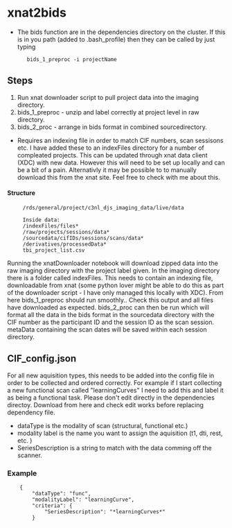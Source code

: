 # xnat2bids

* The bids function are in the dependencies directory on the cluster. If this is in you path (added to .bash_profile) then they can be called by just typing

         bids_1_preproc -i projectName 

## Steps
1. Run xnat downloader script to pull project data into the imaging directory. 
2. bids_1_preproc - unzip and label correctly at project level in raw directory. 
3. bids_2_proc - arrange in bids format in combined sourcedirectory.

* Requires an indexing file in order to match CIF numbers, scan sessisons etc. I have added these to an indexFiles directory for a number of compleated projects. This can be updated through xnat data client (XDC) with new data. However this will need to be set up locally and can be a bit of a pain. Alternativly it may be possible to to manually download this from the xnat site. Feel free to check with me about this. 

#### Structure 

         /rds/general/project/c3nl_djs_imaging_data/live/data
         
         Inside data:
         /indexFiles/files*
         /raw/projects/sessions/data*
         /sourcedata/cifIDs/sessions/scans/data*
         /derivatives/processedData*
         tbi_project_list.csv

Running the xnatDownloader notebook will download zipped data into the raw imaging directory with the project label given. In the imaging directory there is a folder called indexFiles. This needs to contain an indexing file, downloadable from xnat (some python lover might be able to do this as part of the downloader script - I have only managed this locally with XDC). From here bids_1_preproc should run smoothly.. Check this output and all files have downloaded as expected. bids_2_proc can then be run which will format all the data in the bids format in the sourcedata directory with the CIF number as the participant ID and the session ID as the scan session. metaData containing the scan dates will be saved within each session directory. 


## CIF_config.json
For all new aquisition types, this needs to be added into the config file in order to be collected and ordered correctly. 
For example if I start collecting a new functional scan called "learningCurves" I need to add this and label it as being a functional task. Please don't edit directly in the dependencies directoy. Download from here and check edit works before replacing dependency file. 

- dataType is the modality of scan (structural, functional etc.)  
- modality label is the name you want to assign the aquisition (t1, dti, rest, etc. )
- SeriesDescription is a string to match with the data comming off the scanner. 

### Example

        {
            "dataType": "func",
            "modalityLabel": "learningCurve",
            "criteria": {
                "SeriesDescription": "*learningCurves*"
            }
